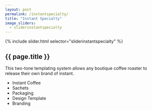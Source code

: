 ```yaml
---
layout: post
permalink: /instantspecialty/
title: "Instant Specialty"
image_sliders:
  - sliderinstantspecialty
---
```

<section class="section fadeup clear col-3-8 grid-mar">

<div>
  <div id="slideshow">
  {% include slider.html selector="sliderinstantspecialty" %}
  </div>

  <article class="txt-centre">
    <h2>{{ page.title }}</h2>
    <p>This two-tone templating system allows any boutique coffee roaster to release their own brand of instant.
    </p>
    <ul>
      <li>Instant Coffee</li>
      <li>Sachets</li>
      <li>Packaging</li>
      <li>Design Template</li>
      <li>Branding</li>
    </ul>
  </article>
</div>
